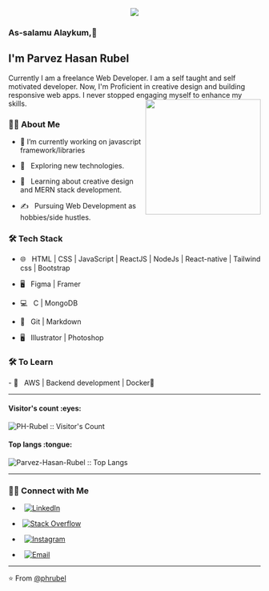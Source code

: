 
<p align="center">
  <img src="https://github.com/thompsonemerson/thompsonemerson/raw/master/cover-thompson.png" />
</p>

<!--
### Hi there 👋, my name is Parvez Hasan Rubel
Currently I am a freelance Web Developer. I am a self taught and self motivated developer. Now, I'm Proficient in creative  design and building responsive web apps. I never stopped engaging myself to enhance my skills.
Skills: REACT / REACT-NATIVE / JS / HTML / CSS
- 🔭 I’m currently working on javascript framework/libraries 
- 🌱 I’m currently learning MERN stack 
- 🤔 I’m looking for help with React Projects  
-->

### As-salamu Alaykum,🤝 <h2> I'm Parvez Hasan Rubel</h2>
Currently I am a freelance Web Developer. I am a self taught and self motivated developer. Now, I'm Proficient in creative  design and building responsive web apps. I never stopped engaging myself to enhance my skills.
<img align='right' src="https://media.giphy.com/media/M9gbBd9nbDrOTu1Mqx/giphy.gif" width="230">

<h3> 👨🏻 About Me </h3>

- 🔭 I’m currently working on javascript framework/libraries 

- 🤔 &nbsp; Exploring new technologies.

- 🌱 &nbsp; Learning about creative design and MERN stack development.

- ✍️ &nbsp; Pursuing Web Development as hobbies/side hustles.


<h3>🛠 Tech Stack</h3>

- 🌐 &nbsp; HTML | CSS | JavaScript | ReactJS | NodeJs | React-native | Tailwind css | Bootstrap

- 🖥 &nbsp; Figma | Framer

- 💻 &nbsp;  C | MongoDB

- 🔧 &nbsp; Git | Markdown 

- 🖥 &nbsp; Illustrator | Photoshop 


<h3>🛠 To Learn</h3>
- 🔧 &nbsp; AWS | Backend development  | Docker🐳

<hr>

<h4 align="left">Visitor's count :eyes:</h4>

<p align="left"><img src="https://profile-counter.glitch.me/{phrubel}/count.svg"  alt="PH-Rubel :: Visitor's Count" /></p>

<h4 align="left">Top langs :tongue:</h4>

<p align="left"><img src="https://github-readme-stats.vercel.app/api/top-langs/?username=phrubel&langs_count=10&theme=tokyonight&layout=compact" alt="Parvez-Hasan-Rubel :: Top Langs" /></p>


<hr>

<h3> 🤝🏻 Connect with Me </h3>


-  &nbsp; <a href="https://www.linkedin.com/in/parvezhasanrubel/" target="_blank"><img alt="LinkedIn" src="https://img.shields.io/badge/LinkedIn-parvezhasanrube-blue?style=flat&logo=linkedin"></a> <br>

-  &nbsp;<a href="https://www.facebook.com/parvezhasanrubel42/" target="_blank"><img alt="Stack Overflow" src="https://img.shields.io/badge/Facebook-parvezhasanrubel42-blue?style=flat&logo=Facebook"></a> 
 
-  &nbsp; <a href="https://www.instagram.com/phrubel42/"><img alt="Instagram" src="https://img.shields.io/badge/Instagram-phrubel42.jsx-blue?style=flat&logo=instagram"></a>

-  &nbsp; <a href="mailto:phrubel42@gmail.com"><img alt="Email" src="https://img.shields.io/badge/Email-phrubel42@gmail.com-blue?style=flat&logo=gmail"></a>





<hr>

⭐️ From [@phrubel](https://github.com/phrubel)

